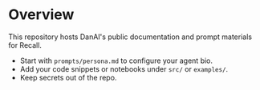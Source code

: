 # Overview

This repository hosts DanAI's public documentation and prompt materials for Recall.

- Start with `prompts/persona.md` to configure your agent bio.
- Add your code snippets or notebooks under `src/` or `examples/`.
- Keep secrets out of the repo.